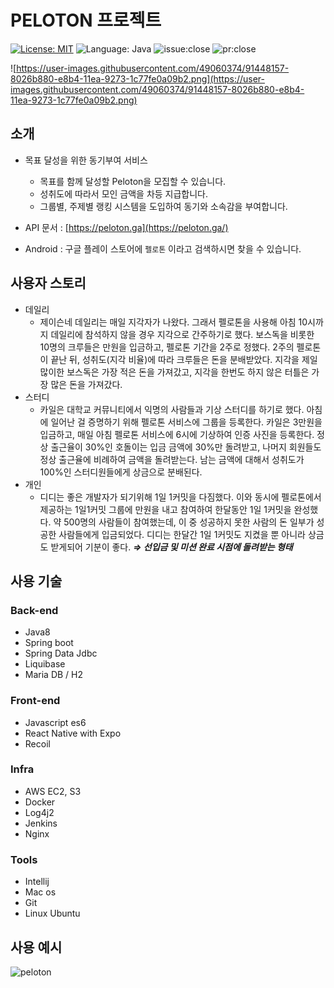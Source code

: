 # PELOTON 프로젝트
[![License: MIT](https://img.shields.io/badge/license-MIT-brightgreen.svg)](https://opensource.org/licenses/MIT)
![Language: Java](https://img.shields.io/github/languages/top/woowacourse-teams/2020-14f-guys)
![issue:close](https://img.shields.io/github/issues-closed/woowacourse-teams/2020-14f-guys?color=red)
![pr:close](https://img.shields.io/github/issues-pr-closed/woowacourse-teams/2020-14f-guys?color=blueviolet)


![https://user-images.githubusercontent.com/49060374/91448157-8026b880-e8b4-11ea-9273-1c77fe0a09b2.png](https://user-images.githubusercontent.com/49060374/91448157-8026b880-e8b4-11ea-9273-1c77fe0a09b2.png)

## 소개

- 목표 달성을 위한 동기부여 서비스
    - 목표를 함께 달성할 Peloton을 모집할 수 있습니다.
    - 성취도에 따라서 모인 금액을 차등 지급합니다.
    - 그룹별, 주제별 랭킹 시스템을 도입하여 동기와 소속감을 부여합니다.

- API 문서 : [https://peloton.ga](https://peloton.ga/)
- Android : 구글 플레이 스토어에 `펠로톤` 이라고 검색하시면 찾을 수 있습니다.

## 사용자 스토리

- 데일리
    - 제이슨네 데일리는 매일 지각자가 나왔다. 그래서 펠로톤을 사용해 아침 10시까지 데일리에 참석하지 않을 경우 지각으로 간주하기로 했다. 보스독을 비롯한 10명의 크루들은 만원을 입금하고, 펠로톤 기간을 2주로 정했다. 2주의 펠로톤이 끝난 뒤, 성취도(지각 비율)에 따라 크루들은 돈을 분배받았다. 지각을 제일 많이한 보스독은 가장 적은 돈을 가져갔고, 지각을 한번도 하지 않은 터틀은 가장 많은 돈을 가져갔다.
- 스터디
    - 카일은 대학교 커뮤니티에서 익명의 사람들과 기상 스터디를 하기로 했다. 아침에 일어난 걸 증명하기 위해 펠로톤 서비스에 그룹을 등록한다. 카일은 3만원을 입금하고, 매일 아침 펠로톤 서비스에 6시에 기상하여 인증 사진을 등록한다. 정상 출근율이 30%인 호돌이는 입금 금액에 30%만 돌려받고, 나머지 회원들도 정상 출근율에 비례하여 금액을 돌려받는다. 남는 금액에 대해서 성취도가 100%인 스터디원들에게 상금으로 분배된다.
- 개인
    - 디디는 좋은 개발자가 되기위해 1일 1커밋을 다짐했다. 이와 동시에 펠로톤에서 제공하는 1일1커밋 그룹에 만원을 내고 참여하여 한달동안 1일 1커밋을 완성했다. 약 500명의 사람들이 참여했는데, 이 중 성공하지 못한 사람의 돈 일부가 성공한 사람들에게 입금되었다. 디디는 한달간 1일 1커밋도 지켰을 뿐 아니라 상금도 받게되어 기분이 좋다.  ***⇒ 선입금 및 미션 완료 시점에 돌려받는 형태***

## 사용 기술

### Back-end

- Java8
- Spring boot
- Spring Data Jdbc
- Liquibase
- Maria DB / H2

### Front-end

- Javascript es6
- React Native with Expo
- Recoil

### Infra

- AWS EC2, S3
- Docker
- Log4j2
- Jenkins
- Nginx

### Tools

- Intellij
- Mac os
- Git
- Linux Ubuntu

## 사용 예시

![peloton](./peloton.gif)


